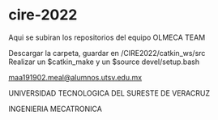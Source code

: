 # cire-2022
Aqui se subiran los repositorios del equipo OLMECA TEAM

Descargar la carpeta, guardar en /CIRE2022/catkin_ws/src   
Realizar un $catkin_make y un $source devel/setup.bash

maa191902.meal@alumnos.utsv.edu.mx

UNIVERSIDAD TECNOLOGICA DEL SURESTE DE VERACRUZ

INGENIERIA MECATRONICA
